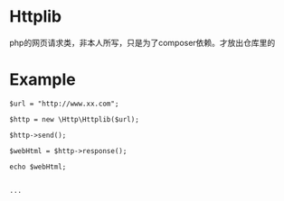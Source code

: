 # Httplib
php的网页请求类，非本人所写，只是为了composer依赖。才放出仓库里的

# Example
	$url = "http://www.xx.com";

	$http = new \Http\Httplib($url);

	$http->send();

	$webHtml = $http->response();

	echo $webHtml;
	

	...